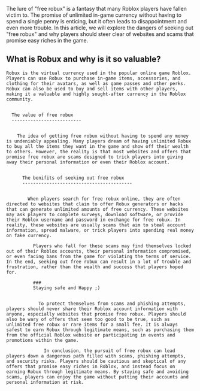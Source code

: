 The lure of "free robux" is a fantasy that many Roblox players have fallen victim to. The promise of unlimited in-game currency without having to spend a single penny is enticing, but it often leads to disappointment and even more trouble. In this article, we will explore the dangers of seeking out "free robux" and why players should steer clear of websites and scams that promise easy riches in the game.


  What is Robux and why is it so valuable?
  -------------------------------------------


    Robux is the virtual currency used in the popular online game Roblox. Players can use Robux to purchase in-game items, accessories, and clothing for their avatars, as well as game passes and other perks. Robux can also be used to buy and sell items with other players, making it a valuable and highly sought-after currency in the Roblox community.


      The value of free robux
      --------------------------


        The idea of getting free robux without having to spend any money is undeniably appealing. Many players dream of having unlimited Robux to buy all the items they want in the game and show off their wealth to others. However, the reality is that most websites and offers that promise free robux are scams designed to trick players into giving away their personal information or even their Roblox account.


          The benifits of seeking out free robux
          -----------------------------------------


            When players search for free robux online, they are often directed to websites that claim to offer Robux generators or hacks that can generate unlimited amounts of free currency. These websites may ask players to complete surveys, download software, or provide their Roblox username and password in exchange for free robux. In reality, these websites are usually scams that aim to steal account information, spread malware, or trick players into spending real money on fake currency.  

              Players who fall for these scams may find themselves locked out of their Roblox accounts, their personal information compromised, or even facing bans from the game for violating the terms of service. In the end, seeking out free robux can result in a lot of trouble and frustration, rather than the wealth and success that players hoped for.

              ###   
              Staying safe and Happy ;)


                To protect themselves from scams and phishing attempts, players should never share their Roblox account information with anyone, especially websites that promise free robux. Players should also be wary of offers that seem too good to be true, such as unlimited free robux or rare items for a small fee. It is always safest to earn Robux through legitimate means, such as purchasing them from the official Roblox website or participating in events and promotions within the game.  

                  In conclusion, the pursuit of free robux can lead players down a dangerous path filled with scams, phishing attempts, and security risks. Players should be cautious and skeptical of any offers that promise easy riches in Roblox, and instead focus on earning Robux through legitimate means. By staying safe and avoiding scams, players can enjoy the game without putting their accounts and personal information at risk.
